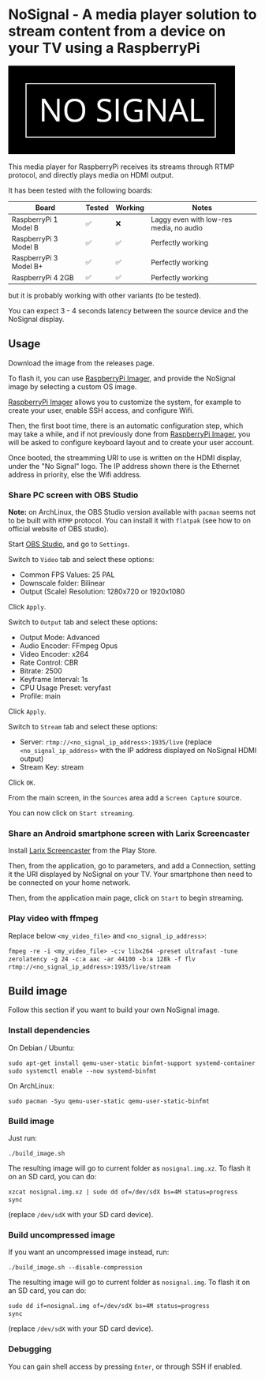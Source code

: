 # NoSignal - A media player solution to stream content from a device on your TV using a RaspberryPi

![Logo](logo.png)

This media player for RaspberryPi receives its streams through RTMP protocol,
and directly plays media on HDMI output.

It has been tested with the following boards:

| Board                  | Tested | Working | Notes                                   |
| ---------------------- | ------ | ------- | --------------------------------------- |
| RaspberryPi 1 Model B  | ✅     | ❌      | Laggy even with low-res media, no audio |
| RaspberryPi 3 Model B  | ✅     | ✅      | Perfectly working                       |
| RaspberryPi 3 Model B+ | ✅     | ✅      | Perfectly working                       |
| RaspberryPi 4 2GB      | ✅     | ✅      | Perfectly working                       |

but it is probably working with other variants (to be tested).

You can expect 3 - 4 seconds latency between the source device and the NoSignal
display.

## Usage

Download the image from the releases page.

To flash it, you can use [RaspberryPi Imager](https://www.raspberrypi.com/software/),
and provide the NoSignal image by selecting a custom OS image.

[RaspberryPi Imager](https://www.raspberrypi.com/software/) allows you to
customize the system, for example to create your user, enable SSH access,
and configure Wifi.

Then, the first boot time, there is an automatic configuration step, which may
take a while, and if not previously done from
[RaspberryPi Imager](https://www.raspberrypi.com/software/), you will be asked
to configure keyboard layout and to create your user account.

Once booted, the streamming URI to use is written on the HDMI display, under
the "No Signal" logo. The IP address shown there is the Ethernet address in
priority, else the Wifi address.

### Share PC screen with OBS Studio

**Note:** on ArchLinux, the OBS Studio version available with `pacman` seems
not to be built with `RTMP` protocol. You can install it with `flatpak` (see
how to on official website of OBS studio).

Start [OBS Studio](https://obsproject.com), and go to `Settings`.

Switch to `Video` tab and select these options:

- Common FPS Values: 25 PAL
- Downscale folder: Bilinear
- Output (Scale) Resolution: 1280x720 or 1920x1080

Click `Apply`.

Switch to `Output` tab and select these options:

- Output Mode: Advanced
- Audio Encoder: FFmpeg Opus
- Video Encoder: x264
- Rate Control: CBR
- Bitrate: 2500
- Keyframe Interval: 1s
- CPU Usage Preset: veryfast
- Profile: main

Click `Apply`.

Switch to `Stream` tab and select these options:

- Server: `rtmp://<no_signal_ip_address>:1935/live` (replace
  `<no_signal_ip_address>` with the IP address displayed on NoSignal HDMI
  output)
- Stream Key: stream

Click `OK`.

From the main screen, in the `Sources` area add a `Screen Capture` source.

You can now click on `Start streaming`.

### Share an Android smartphone screen with Larix Screencaster

Install [Larix
Screencaster](https://play.google.com/store/apps/details?id=com.wmspanel.larix_screencaster)
from the Play Store.

Then, from the application, go to parameters, and add a Connection, setting it
the URI displayed by NoSignal on your TV. Your smartphone then need to be
connected on your home network.

Then, from the application main page, click on `Start` to begin streaming.

### Play video with ffmpeg

Replace below `<my_video_file>` and `<no_signal_ip_address>`:

```
fmpeg -re -i <my_video_file> -c:v libx264 -preset ultrafast -tune zerolatency -g 24 -c:a aac -ar 44100 -b:a 128k -f flv rtmp://<no_signal_ip_address>:1935/live/stream
```

## Build image

Follow this section if you want to build your own NoSignal image.

### Install dependencies

On Debian / Ubuntu:

```
sudo apt-get install qemu-user-static binfmt-support systemd-container
sudo systemctl enable --now systemd-binfmt
```

On ArchLinux:

```
sudo pacman -Syu qemu-user-static qemu-user-static-binfmt
```

### Build image

Just run:

```
./build_image.sh
```

The resulting image will go to current folder as `nosignal.img.xz`.
To flash it on an SD card, you can do:

```
xzcat nosignal.img.xz | sudo dd of=/dev/sdX bs=4M status=progress
sync
```

(replace `/dev/sdX` with your SD card device).

### Build uncompressed image

If you want an uncompressed image instead, run:

```
./build_image.sh --disable-compression
```

The resulting image will go to current folder as `nosignal.img`.
To flash it on an SD card, you can do:

```
sudo dd if=nosignal.img of=/dev/sdX bs=4M status=progress
sync
```

(replace `/dev/sdX` with your SD card device).

### Debugging

You can gain shell access by pressing `Enter`, or through SSH if enabled.
